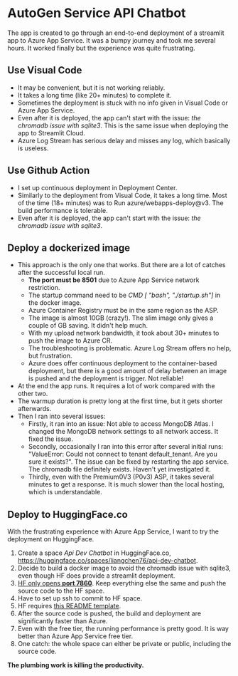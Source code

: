 # AutoGen Service API Chatbot

The app is created to go through an end-to-end deployment of a streamlit app to Azure App Service. It was a bumpy journey and took me several hours. It worked finally but the experience was quite frustrating.

## Use Visual Code

- It may be convenient, but it is not working reliably.
- It takes a long time (like 20+ minutes) to complete it.
- Sometimes the deployment is stuck with no info given in Visual Code or Azure App Service.
- Even after it is deployed, the app can't start with the issue: *the chromadb issue with sqlite3*. This is the same issue when deploying the app to Streamlit Cloud.
- Azure Log Stream has serious delay and misses any log, which basically is useless.

## Use Github Action

- I set up continuous deployment in Deployment Center.
- Similarly to the deployment from Visual Code, it takes a long time. Most of the time (18+ minutes) was to Run azure/webapps-deploy@v3. The build performance is tolerable.
- Even after it is deployed, the app can't start with the issue: *the chromadb issue with sqlite3*.

## Deploy a dockerized image

- This approach is the only one that works. But there are a lot of catches after the successful local run.
    * **The port must be 8501** due to Azure App Service network restriction.
    * The startup command need to be *CMD [ "bash", "./startup.sh"]* in the docker image.
    * Azure Container Registry must be in the same region as the ASP.
    * The image is almost 10GB (crazy!). The slim image only gives a couple of GB saving. It didn't help much.
    * With my upload network bandwidth, it took about 30+ minutes to push the image to Azure CR.
    * The troubleshooting is problematic. Azure Log Stream offers no help, but frustration.
    * Azure does offer continuous deployment to the container-based deployment, but there is a good amount of delay between an image is pushed and the deployment is trigger. Not reliable!
- At the end the app runs. It requires a lot of work compared with the other two.
- The warmup duration is pretty long at the first time, but it gets shorter afterwards.
- Then I ran into several issues:
  - Firstly, it ran into an issue: Not able to access MongoDB Atlas. I changed the MongoDB network settings to all network access. It fixed the issue.
  - Secondly, occasionally I ran into this error after several initial runs: "ValueError: Could not connect to tenant default_tenant. Are you sure it exists?". The issue can be fixed by restarting the app service. The chromadb file definitely exists. Haven't yet investigated it.
  - Thirdly, even with the Premium0V3 (P0v3) ASP, it takes several minutes to get a response. It is much slower than the local hosting, which is understandable.

## Deploy to HuggingFace.co

With the frustrating experience with Azure App Service, I want to try the deployment on HuggingFace.

1. Create a space *Api Dev Chatbot* in HuggingFace.co, <https://huggingface.co/spaces/liangchen76/api-dev-chatbot>.
2. Decide to build a docker image to avoid the chromadb issue with sqlite3, even though HF does provide a streamlit deployment.
3. [HF only opens **port 7860**](https://huggingface.co/spaces/liangchen76/api-dev-chatbot/blob/main/Dockerfile). Keep everything else the same and push the source code to the HF space.
4. Have to set up ssh to commit to HF space.
5. HF requires [this README template](https://huggingface.co/spaces/liangchen76/api-dev-chatbot/blob/main/README.md).
6. After the source code is pushed, the build and deployment are significantly faster than Azure.
7. Even with the free tier, the running performance is pretty good. It is way better than Azure App Service free tier.
8. One catch: the whole space can either be private or public, including the source code.

**The plumbing work is killing the productivity.**
